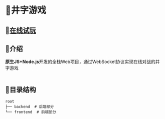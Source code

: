# 🔳井字游戏

## 🍻[在线试玩](https://aring.cc/tic-tac-toe)

## 📖介绍
**原生JS+Node.js**开发的全栈Web项目，通过WebSocket协议实现在线对战的井字游戏

<img src="https://source.aring.cc/assets/project/tic-tac-toe/demo.gif" alt="" />

## 📃目录结构
```
root
├── backend  # 后端部分
└── frontend  # 前端部分
```
